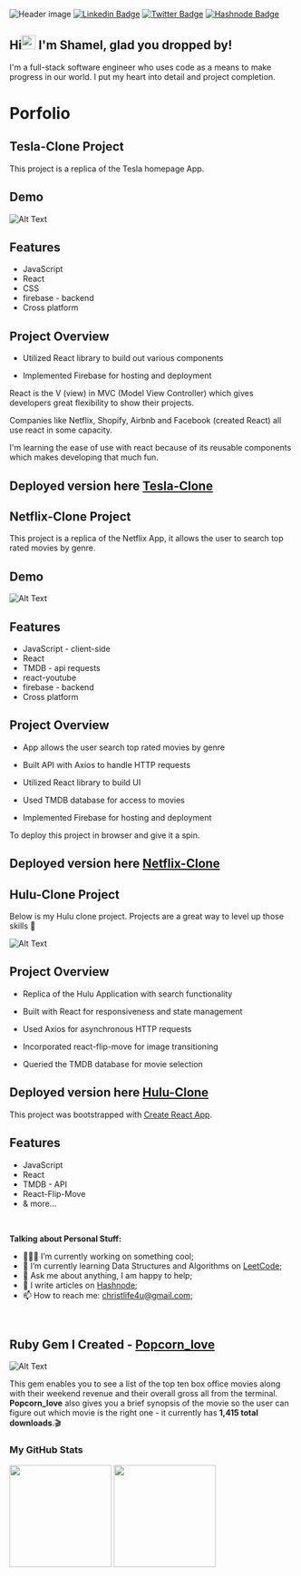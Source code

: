 ![Header image](https://lh3.googleusercontent.com/PqoABITTGGT2QHXCt2-wN7mztq8rSiG_APAX2eGvK6qGG8QL72x0qtAojXlrVBgY79GN2HWWepq94LYyjUuIUuuZYy3fH2Z9OJb7dCscp1wJrBHbbygIibNdayYKVjBaVT6umjWknmI=w2400)
[![Linkedin Badge](https://img.shields.io/badge/-LinkedIn-0e76a8?style=flat-square&logo=Linkedin&logoColor=white)](https://www.linkedin.com/in/shamel-lakin-b78155151/)
[![Twitter Badge](https://img.shields.io/badge/-Twitter-00acee?style=flat-square&logo=Twitter&logoColor=white)](https://twitter.com/ShamelLakin)
[![Hashnode Badge](https://img.shields.io/badge/Hashnode-%2312100E.svg?&style=for-square&logo=Hashnode&logoColor=white)](https://shamel.hashnode.dev/)


## Hi<img src="https://media.giphy.com/media/hvRJCLFzcasrR4ia7z/giphy.gif" width="25px"> I'm Shamel, glad you dropped by!
I'm a full-stack software engineer who uses code as a means to make progress in our world.
I put my heart into detail and project completion.

# Porfolio

## Tesla-Clone Project

This project is a replica of the Tesla homepage App.

## Demo

![Alt Text](https://media.giphy.com/media/hejgCYyDT7sTip8JFw/giphy.gif)

## Features

- JavaScript 
- React
- CSS
- firebase - backend
- Cross platform

## Project Overview

* Utilized React library to build out various components

* Implemented Firebase for hosting and deployment

React is the V (view) in MVC (Model View Controller) which gives developers great flexibility to show their projects.

Companies like Netflix, Shopify, Airbnb and Facebook (created React) all use react in some capacity.

I'm learning the ease of use with react because of its reusable components which makes developing that much fun.

## Deployed version here [Tesla-Clone](https://tesla-clone2.web.app/)

## Netflix-Clone Project

This project is a replica of the Netflix App, it allows the user to search top rated movies by genre.

## Demo

![Alt Text](https://media.giphy.com/media/27beCzep4HaiW064Rx/giphy.gif)

## Features

- JavaScript - client-side
- React
- TMDB - api requests
- react-youtube
- firebase - backend
- Cross platform

## Project Overview

* App allows the user search top rated movies by genre

* Built API with Axios to handle HTTP requests

* Utilized React library to build UI
 
* Used TMDB database for access to movies

* Implemented Firebase for hosting and deployment

To deploy this project in browser and give it a spin.

## Deployed version here [Netflix-Clone](https://netflix-clone-17f20.firebaseapp.com/)



## Hulu-Clone Project 
Below is my Hulu clone project.
Projects are a great way to level up those skills :rocket:

![Alt Text](https://media.giphy.com/media/GqUB4IZ8iKt7vUuWUO/giphy.gif) 

## Project Overview
* Replica of the Hulu Application with search functionality
 
* Built with React for responsiveness and state management
  
* Used Axios for asynchronous HTTP requests

* Incorporated react-flip-move for image transitioning
 
* Queried the TMDB database for movie selection

## Deployed version here [Hulu-Clone](https://huluclone-4432e.web.app/)

This project was bootstrapped with [Create React App](https://github.com/facebook/create-react-app). 

## Features
* JavaScript
* React
* TMDB - API
* React-Flip-Move
* & more...

</br>

**Talking about Personal Stuff:**

- 👨🏻‍💻 I’m currently working on something cool;
- 🚀 I’m currently learning Data Structures and Algorithms on [LeetCode](https://leetcode.com/);
- 💬 Ask me about anything, I am happy to help;
- 📝 I write articles on [Hashnode](https://shamel.hashnode.dev/);
- 📫 How to reach me: christlife4u@gmail.com;

</br>

## Ruby Gem I Created - [Popcorn_love](https://rubygems.org/gems/popcorn_love)


![Alt Text](https://lh3.googleusercontent.com/AJRdUAuZuXV_YlediPEbv4RlqNP9BDjngPUGOxulJvKzGYbPlHiDs46wPPJyKc6r-iWE2Aw56hqOM8B2DTiiK6CUACoN_VA6371w3wVSmcnVeMt1Hc0kxGKnC_EMUQQgfBkQ6XKptAs=w2400)


This gem enables you to see a list of the top ten box office movies along with their weekend revenue and their overall gross all from the terminal.
**Popcorn_love** also gives you a brief synopsis of the movie so the user can figure out which movie is the right one - it currently has **1,415 total downloads**.:clapper:

### My GitHub Stats
<p>
  <img height="180em" src="https://github-readme-stats.vercel.app/api?username=shamellakin&show_icons=true&hide_border=true&&count_private=true&include_all_commits=true" />
  <img height="180em" src="https://github-readme-stats.vercel.app/api/top-langs/?username=shamellakin&hide=ruby&exclude_repo=KNN-Image-Classification&show_icons=true&hide_border=true&layout=compact&langs_count=8"/>
</p>






<!--
**ShamelLakin/ShamelLakin** is a ✨ _special_ ✨ repository because its `README.md` (this file) appears on your GitHub profile.

Here are some ideas to get you started:

- 🔭 I’m currently working on ...
- 🌱 I’m currently learning ...
- 👯 I’m looking to collaborate on ...
- 🤔 I’m looking for help with ...
- 💬 Ask me about ...
- 📫 How to reach me: ...
- 😄 Pronouns: ...
- ⚡ Fun fact: ...
- 📝 [Resume](https://gkassym.netlify.app/Resume.pdf).
-->
